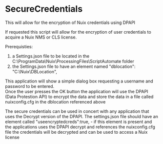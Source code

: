 # SecureCredentials
This will allow for the encryption of Nuix credentials using DPAPI

If requested this script will allow for the encryption of user credentials to acquire a Nuix NMS or CLS license.

Prerequisties:
1. a Settings.json file to be located in the C:\ProgramData\Nuix\ProcessingFiles\ScriptAutomate folder
2. the Settings.json file to have an element named "dblocation": "C:\\Nuix\\DBLocation",

This application will show a simple dialog box requesting a username and password to be entered.  
Once the user presses the OK button the application will use the DPAPI (Data Protestion API) to encrypt the data and store the data in a file called nuixconfig.cfg in the 
dblocation referenced above

The secure credentials can be used in concert with any application that uses the Decrypt version of the DPAPI.  The settings.json file should have an element called
"useencryptedcreds":true, - if this element is present and the applications uses the DPAPI decrypt and references the nuixconfig.cfg file the credentials will be decrypted 
and can be used to access a Nuix license
